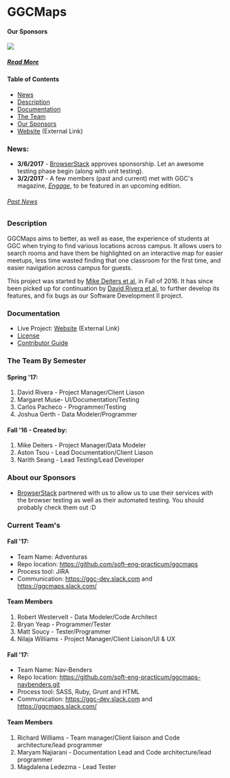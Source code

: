 # GGCMaps
#### Our Sponsors
<a href="http://www.BrowserStack.com/"><img src="https://github.com/ggcmaps/ggcmaps.github.io/blob/master/images/tinylogoBrowserStack.png" atl="BrowserStack"></a>

##### [Read More](https://github.com/ggcmaps/ggcmaps.github.io#about-our-sponsors)

#### Table of Contents
* [News](https://github.com/ggcmaps/ggcmaps.github.io#news)
* [Description](https://github.com/ggcmaps/ggcmaps.github.io#description)
* [Documentation](https://github.com/ggcmaps/ggcmaps.github.io#documentation)
* [The Team](https://github.com/ggcmaps/ggcmaps.github.io#the-team-by-semester)
* [Our Sponsors](https://github.com/ggcmaps/ggcmaps.github.io#about-our-sponsors)
* [Website](https://ggcmaps.github.io/) (External Link)

### News:
* **3/6/2017** - [BrowserStack](http://browserstack.com/) approves sponsorship. Let an awesome testing phase begin (along with unit testing).
* **3/2/2017** - A few members (past and current) met with GGC's magazine, [*Engage*](http://www.ggc.edu/about-ggc/news/publications/), to be featured in an upcoming edition.

###### [Past News](https://github.com/ggcmaps/ggcmaps.github.io/blob/master/news.md)

### Description
GGCMaps aims to better, as well as ease, the experience of students at GGC when trying to find various locations across campus. It allows users to search rooms and have them be highlighted on an interactive map for easier meetups, less time wasted finding that one classroom for the first time, and easier navigation across campus for guests.

This project was started by [Mike Deiters et al](https://github.com/ggcmaps/ggcmaps.github.io#fall-16---created-by), in Fall of 2016. It has since been picked up for continuation by [David Rivera et al](https://github.com/ggcmaps/ggcmaps.github.io#spring-17), to further develop its features, and fix bugs as our Software Development II project.

### Documentation
* Live Project: [Website](https://ggcmaps.github.io/ggcmaps/) (External Link)
* [License](https://github.com/ggcmaps/ggcmaps.github.io/blob/master/License.md)
* [Contributor Guide](https://github.com/ggcmaps/ggcmaps.github.io/blob/master/CONTRIBUTING.md)

### The Team By Semester
#### Spring '17:
1. David Rivera - Project Manager/Client Liason
2. Margaret Muse- UI/Documentation/Testing
3. Carlos Pacheco - Programmer/Testing
4. Joshua Gerth - Data Modeler/Programmer

#### Fall '16 - Created by:
1. Mike Deiters - Project Manager/Data Modeler
2. Aston Tsou - Lead Documentation/Client Liason
3. Narith Seang - Lead Testing/Lead Developer


### About our Sponsors
* [BrowserStack](http://browserstack.com/) partnered with us to allow us to use their services with the browser testing as well as their automated testing. You should probably check them out :D




### Current Team's
#### Fall '17:
* Team Name: Adventuras
* Repo location: https://github.com/soft-eng-practicum/ggcmaps
* Process tool: JIRA
* Communication: https://ggc-dev.slack.com and https://ggcmaps.slack.com/
#### Team Members
1. Robert Westervelt - Data Modeler/Code Architect
2. Bryan Yeap - Programmer/Tester
3. Matt Soucy - Tester/Programmer
4. Nilaja Williams - Project Manager/Client Liaison/UI & UX 


#### Fall '17:
* Team Name: Nav-Benders
* Repo location: https://github.com/soft-eng-practicum/ggcmaps-navbenders.git
* Process tool: SASS, Ruby, Grunt and HTML
* Communication: https://ggc-dev.slack.com and https://ggcmaps.slack.com/
#### Team Members
1. Richard Williams - Team manager/Client liaison and Code architecture/lead programmer
2. Maryam Najiarani - Documentation Lead and Code architecture/lead programmer 
3. Magdalena Ledezma - Lead Tester 







